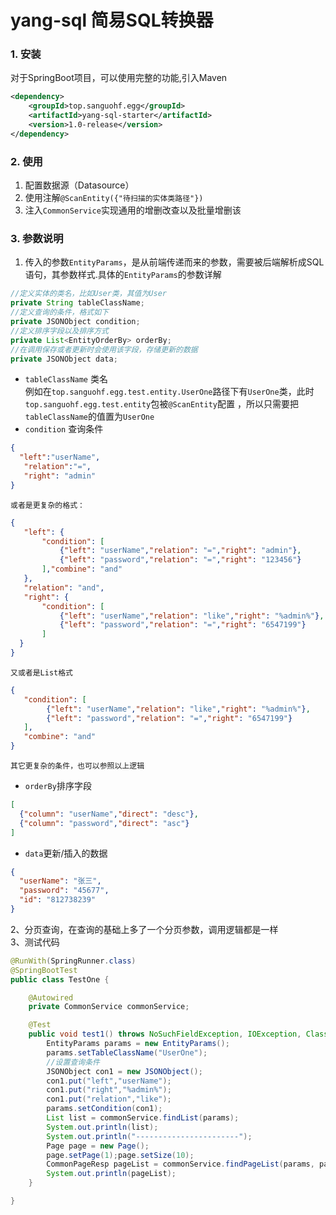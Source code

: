 # yang-sql 简易SQL转换器
### 1. 安装
对于SpringBoot项目，可以使用完整的功能,引入Maven
```xml
<dependency>
    <groupId>top.sanguohf.egg</groupId>
    <artifactId>yang-sql-starter</artifactId>
    <version>1.0-release</version>
</dependency>
```
### 2. 使用
1. 配置数据源（Datasource）
2. 使用注解`@ScanEntity({"待扫描的实体类路径"})`
3. 注入`CommonService`实现通用的增删改查以及批量增删该

### 3. 参数说明
1. 传入的参数`EntityParams`，是从前端传递而来的参数，需要被后端解析成SQL语句，其参数样式.具体的`EntityParams`的参数详解
```java
//定义实体的类名，比如User类，其值为User
private String tableClassName;
//定义查询的条件，格式如下
private JSONObject condition;
//定义排序字段以及排序方式
private List<EntityOrderBy> orderBy;
//在调用保存或者更新时会使用该字段，存储更新的数据
private JSONObject data;
```
- `tableClassName` 类名  
        例如在`top.sanguohf.egg.test.entity.UserOne`路径下有`UserOne`类，此时`top.sanguohf.egg.test.entity`包被`@ScanEntity`配置
        ，所以只需要把`tableClassName`的值置为`UserOne`
- `condition` 查询条件
```json
{
  "left":"userName",
   "relation":"=",
   "right": "admin"
}
```  
    或者是更复杂的格式：  
```json
{
   "left": {
       "condition": [
           {"left": "userName","relation": "=","right": "admin"},
           {"left": "password","relation": "=","right": "123456"}
       ],"combine": "and"
   },
   "relation": "and",
   "right": {
       "condition": [
           {"left": "userName","relation": "like","right": "%admin%"},
           {"left": "password","relation": "=","right": "6547199"}
       ]
  }
}
```  
    又或者是List格式  
```json
{
   "condition": [
        {"left": "userName","relation": "like","right": "%admin%"},
        {"left": "password","relation": "=","right": "6547199"}
   ],
   "combine": "and"
}
```  
    其它更复杂的条件，也可以参照以上逻辑  
- `orderBy`排序字段  
````json
[
  {"column": "userName","direct": "desc"},
  {"column": "password","direct": "asc"}
]
````
- `data`更新/插入的数据
```json
{
  "userName": "张三",
  "password": "45677",
  "id": "812738239"
}
```
2、分页查询，在查询的基础上多了一个分页参数，调用逻辑都是一样  
3、测试代码
```java
@RunWith(SpringRunner.class)
@SpringBootTest
public class TestOne {

    @Autowired
    private CommonService commonService;

    @Test
    public void test1() throws NoSuchFieldException, IOException, ClassNotFoundException {
        EntityParams params = new EntityParams();
        params.setTableClassName("UserOne");
        //设置查询条件
        JSONObject con1 = new JSONObject();
        con1.put("left","userName");
        con1.put("right","%admin%");
        con1.put("relation","like");
        params.setCondition(con1);
        List list = commonService.findList(params);
        System.out.println(list);
        System.out.println("-----------------------");
        Page page = new Page();
        page.setPage(1);page.setSize(10);
        CommonPageResp pageList = commonService.findPageList(params, page);
        System.out.println(pageList);
    }

}
```
